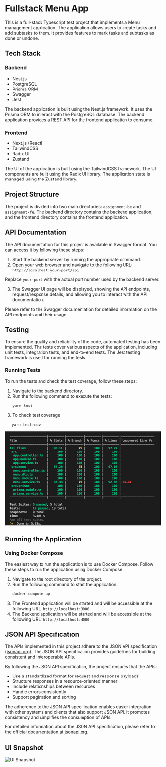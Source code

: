 # Fullstack Menu App

This is a full-stack Typescript test project that implements a Menu management application. The application allows users to create tasks and add subtasks to them. It provides features to mark tasks and subtasks as done or undone.

## Tech Stack

### Backend

- Nest.js
- PostgreSQL
- Prisma ORM
- Swagger
- Jest

The backend application is built using the Nest.js framework. It uses the Prisma ORM to interact with the PostgreSQL database. The backend application provides a REST API for the frontend application to consume.
### Frontend

- Next.js (React)
- TailwindCSS
- Radix UI
- Zustand

The UI of the application is built using the TailwindCSS framework. The UI components are built using the Radix UI library. The application state is managed using the Zustand library.

## Project Structure

The project is divided into two main directories: `assignment-be` and `assignment-fe`. The backend directory contains the backend application, and the frontend directory contains the frontend application.


## API Documentation

The API documentation for this project is available in Swagger format. You can access it by following these steps:

1. Start the backend server by running the appropriate command.
2. Open your web browser and navigate to the following URL: 
```http://localhost:your-port/api```

Replace `your-port` with the actual port number used by the backend server.

3. The Swagger UI page will be displayed, showing the API endpoints, request/response details, and allowing you to interact with the API documentation.

Please refer to the Swagger documentation for detailed information on the API endpoints and their usage.


## Testing

To ensure the quality and reliability of the code, automated testing has been implemented. The tests cover various aspects of the application, including unit tests, integration tests, and end-to-end tests. The Jest testing framework is used for running the tests.

### Running Tests

To run the tests and check the test coverage, follow these steps:

1. Navigate to the backend directory.
2. Run the following command to execute the tests:
   ```bash
   yarn test
   ```
3. To check test coverage
```bash
   yarn test:cov
   ```

![Test Coverage](./submission/test-cov.png)

## Running the Application

### Using Docker Compose

The easiest way to run the application is to use Docker Compose. Follow these steps to run the application using Docker Compose:

1. Navigate to the root directory of the project.
2. Run the following command to start the application:
   ```bash
   docker-compose up
   ```
3. The Frontend application will be started and will be accessible at the following URL:
   ```http://localhost:3000```
4. The Backend application will be started and will be accessible at the following URL:
   ```http://localhost:4000```


## JSON API Specification

The APIs implemented in this project adhere to the JSON API specification ([jsonapi.org](http://jsonapi.org/)). The JSON API specification provides guidelines for building consistent and interoperable APIs. 

By following the JSON API specification, the project ensures that the APIs:

- Use a standardized format for request and response payloads
- Structure responses in a resource-oriented manner
- Include relationships between resources
- Handle errors consistently
- Support pagination and sorting

The adherence to the JSON API specification enables easier integration with other systems and clients that also support JSON API. It promotes consistency and simplifies the consumption of APIs.

For detailed information about the JSON API specification, please refer to the official documentation at [jsonapi.org](http://jsonapi.org/).


## UI Snapshot

![UI Snapshot](./submission/app-ui.png)